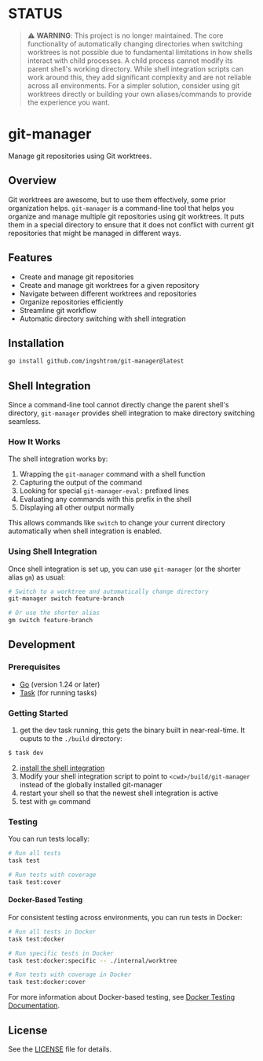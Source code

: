 # STATUS
> ⚠️ **WARNING**: This project is no longer maintained. The core functionality of automatically changing directories when switching worktrees is not possible due to fundamental limitations in how shells interact with child processes. A child process cannot modify its parent shell's working directory. While shell integration scripts can work around this, they add significant complexity and are not reliable across all environments. For a simpler solution, consider using git worktrees directly or building your own aliases/commands to provide the experience you want.


# git-manager
Manage git repositories using Git worktrees.

## Overview
Git worktrees are awesome, but to use them effectively, some prior organization helps. `git-manager` is a command-line tool that helps you organize and manage multiple git repositories using git worktrees. It puts them in a special directory to ensure that it does not conflict with current git repositories that might be managed in different ways.

## Features
- Create and manage git repositories
- Create and manage git worktrees for a given repository
- Navigate between different worktrees and repositories
- Organize repositories efficiently
- Streamline git workflow
- Automatic directory switching with shell integration

## Installation
```bash
go install github.com/ingshtrom/git-manager@latest
```

## Shell Integration

Since a command-line tool cannot directly change the parent shell's directory, `git-manager` provides shell integration to make directory switching seamless.

### How It Works

The shell integration works by:

1. Wrapping the `git-manager` command with a shell function
2. Capturing the output of the command
3. Looking for special `git-manager-eval:` prefixed lines
4. Evaluating any commands with this prefix in the shell
5. Displaying all other output normally

This allows commands like `switch` to change your current directory automatically when shell integration is enabled.

### Using Shell Integration

Once shell integration is set up, you can use `git-manager` (or the shorter alias `gm`) as usual:

```bash
# Switch to a worktree and automatically change directory
git-manager switch feature-branch

# Or use the shorter alias
gm switch feature-branch
```

## Development

### Prerequisites
- [Go](https://golang.org/doc/install) (version 1.24 or later)
- [Task](https://taskfile.dev/#/installation) (for running tasks)

### Getting Started

1. get the dev task running, this gets the binary built in near-real-time. It ouputs to the `./build` directory:
```bash
$ task dev
```
2. [install the shell integration](#using-shell-integration)
3. Modify your shell integration script to point to `<cwd>/build/git-manager` instead of the globally installed git-manager
4. restart your shell so that the newest shell integration is active
5. test with `gm` command

### Testing

You can run tests locally:

```bash
# Run all tests
task test

# Run tests with coverage
task test:cover
```

#### Docker-Based Testing

For consistent testing across environments, you can run tests in Docker:

```bash
# Run all tests in Docker
task test:docker

# Run specific tests in Docker
task test:docker:specific -- ./internal/worktree

# Run tests with coverage in Docker
task test:docker:cover
```

For more information about Docker-based testing, see [Docker Testing Documentation](docs/docker-testing.md).

## License
See the [LICENSE](LICENSE) file for details.
